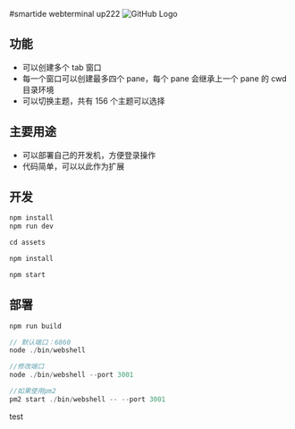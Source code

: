 #smartide webterminal
up222
![GitHub Logo](webshell.gif)

## 功能

-   可以创建多个 tab 窗口
-   每一个窗口可以创建最多四个 pane，每个 pane 会继承上一个 pane 的 cwd 目录环境
-   可以切换主题，共有 156 个主题可以选择

## 主要用途

-   可以部署自己的开发机，方便登录操作
-   代码简单，可以以此作为扩展

## 开发

```js
npm install
npm run dev

cd assets

npm install

npm start
```

## 部署

```js
npm run build

// 默认端口：6860
node ./bin/webshell

//修改端口
node ./bin/webshell --port 3001

//如果使用pm2
pm2 start ./bin/webshell -- --port 3001
```
test
